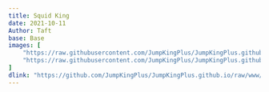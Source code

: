 ```yaml
---
title: Squid King
date: 2021-10-11
Author: Taft
base: Base
images: [
    "https://raw.githubusercontent.com/JumpKingPlus/JumpKingPlus.github.io/www/images/workshop/reskins/6-banner.png",
    "https://raw.githubusercontent.com/JumpKingPlus/JumpKingPlus.github.io/www/images/workshop/reskins/6-hover.png"
]
dlink: "https://github.com/JumpKingPlus/JumpKingPlus.github.io/raw/www/reskins/clothing/Squid%20King.zip"
---
```

